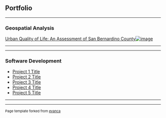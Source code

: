 ## Portfolio

---

### Geospatial Analysis 

[Urban Quality of Life: An Assessment of San Bernardino County![image](https://user-images.githubusercontent.com/70783680/116936397-7d2e5580-ac03-11eb-85a7-10894ea59999.png)
](/sample_page)


---


---

### Software Development 

- [Project 1 Title](http://example.com/)
- [Project 2 Title](http://example.com/)
- [Project 3 Title](http://example.com/)
- [Project 4 Title](http://example.com/)
- [Project 5 Title](http://example.com/)

---




---
<p style="font-size:11px">Page template forked from <a href="https://github.com/evanca/quick-portfolio">evanca</a></p>
<!-- Remove above link if you don't want to attibute -->
